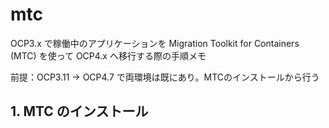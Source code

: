 # mtc

OCP3.x で稼働中のアプリケーションを Migration Toolkit for Containers (MTC) を使って OCP4.x へ移行する際の手順メモ

前提：OCP3.11 → OCP4.7 で両環境は既にあり。MTCのインストールから行う

## 1. MTC のインストール
